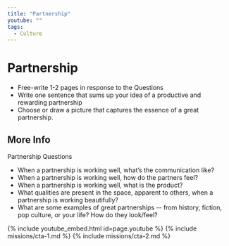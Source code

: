 ```yaml
---
title: "Partnership"
youtube: ""
tags:
  - Culture
---
```


# Partnership #

* Free-write 1-2 pages in response to the Questions
* Write one sentence that sums up  your idea of a productive and rewarding partnership
* Choose or draw a picture that captures the essence of a great partnership.

## More Info ##

Partnership Questions
* When a partnership is working well, what’s the communication like? 
* When a partnership is working well, how do the partners feel? 
* When a partnership is working well, what is the product? 
* What qualities are present in the space, apparent to others, when a partnership is working beautifully? 
* What are some examples of great partnerships -- from history, fiction, pop culture, or your life? How do they look/feel? 


{% include youtube_embed.html id=page.youtube %}
{% include missions/cta-1.md %}
{% include missions/cta-2.md %}
